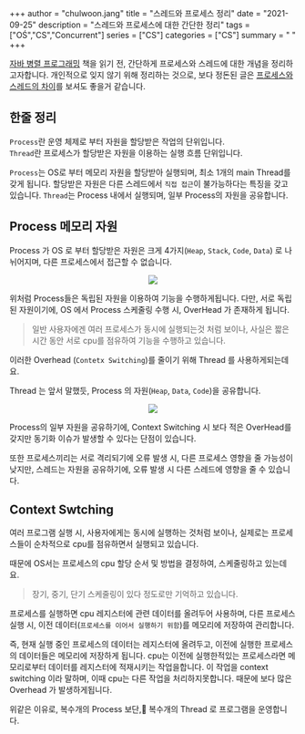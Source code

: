 +++ 
author = "chulwoon.jang" 
title = "스레드와 프로세스 정리" 
date = "2021-09-25" 
description = "스레드와 프로세스에 대한 간단한 정리" 
tags = ["OŚ","CS","Concurrent"] 
series = ["CS"] 
categories = ["CS"] 
summary = " "
+++

[자바 병렬 프로그래밍](http://www.yes24.com/Product/Goods/3015162) 책을 읽기 전, 간단하게 프로세스와 스레드에 대한 개념을 정리하고자합니다.
개인적으로 잊지 않기 위해 정리하는 것으로, 보다 정돈된 글은 [프로세스와 스레드의 차이](https://velog.io/@raejoonee/%ED%94%84%EB%A1%9C%EC%84%B8%EC%8A%A4%EC%99%80-%EC%8A%A4%EB%A0%88%EB%93%9C%EC%9D%98-%EC%B0%A8%EC%9D%B4)를 보셔도 좋을거 같습니다.

## 한줄 정리 

`Process`란 운영 체제로 부터 자원을 할당받은 작업의 단위입니다.   
`Thread`란 프로세스가 할당받은 자원을 이용하는 실행 흐름 단위입니다.

`Process`는 OS로 부터 메모리 자원을 할당받아 실행되며, 최소 1개의 main Thread를 갖게 됩니다. 
할당받은 자원은 다른 스레드에서 `직접 접근`이 불가능하다는 특징을 갖고 있습니다.
`Thread`는 Process 내에서 실행되며, 일부 Process의 자원을 공유합니다. 

## Process 메모리 자원 

Process 가 OS 로 부터 할당받은 자원은 크게 4가지(`Heap`, `Stack`, `Code`, `Data`) 로 나뉘어지며, 다른 프로세스에서 접근할 수 없습니다.

<center>
    <img src="/images/process-area.png">
</center>

위처럼 Process들은 독립된 자원을 이용하여 기능을 수행하게됩니다. 다만, 서로 독립된 자원이기에, OS 에서 Process 스케줄링 수행 시, OverHead 가 존재하게 됩니다.

> 일반 사용자에겐 여러 프로세스가 동시에 실행되는것 처럼 보이나, 사실은 짧은 시간 동안 서로 cpu를 점유하여 기능을 수행하고 있습니다.

이러한 Overhead (`Contetx Switching`)를 줄이기 위해 Thread 를 사용하게되는데요.

Thread 는 앞서 말했듯, Process 의 자원(`Heap`, `Data`, `Code`)을 공유합니다.

<center>
    <img src="/images/thread.png">
</center>

Process의 일부 자원을 공유하기에, Context Switching 시 보다 적은 OverHead를 갖지만 동기화 이슈가 발생할 수 있다는 단점이 있습니다.

또한 프로세스끼리는 서로 격리되기에 오류 발생 시, 다른 프로세스 영향을 줄 가능성이 낮지만, 스레드는 자원을 공유하기에, 오류 발생 시 다른 스레드에 영향을 줄 수 있습니다.

## Context Swtching 

여러 프로그램 실행 시, 사용자에게는 동시에 실행하는 것처럼 보이나, 실제로는 프로세스들이 순차적으로 cpu를 점유하면서 실행되고 있습니다.

때문에 OS서는 프로세스의 cpu 할당 순서 및 방법을 결정하여, 스케줄링하고 있는데요.

> 장기, 중기, 단기 스케줄링이 있다 정도로만 기억하고 있습니다.

프로세스를 실행하면 cpu 레지스터에 관련 데이터를 올려두어 사용하며, 다른 프로세스 실행 시, 이전 데이터(`프로세스를 이어서 실행하기 위함`)를 메모리에 저장하여 관리합니다.

즉, 현재 실행 중인 프로세스의 데이터는 레지스터에 올려두고, 이전에 실행한 프로세스의 데이터들은 메모리에 저장하게 됩니다. cpu는 이전에 실행한적있는 프로세스라면 메모리로부터 데이터를 레지스터에 적재시키는 작업을합니다. 
이 작업을 context switching 이라 말하며, 이때 cpu는 다른 작업을 처리하지못합니다. 때문에 보다 많은 Overhead 가 발생하게됩니다. 

위같은 이유로, 복수개의 Process 보단, 복수개의 Thread 로 프로그램을 운영합니다.

